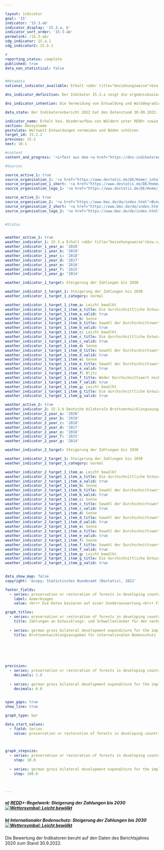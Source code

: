 ```yaml
---

layout: indicator    
goal: '15'    
indicator: '15.3.ab'    
indicator_display: '15.3.a, b'    
indicator_sort_order: '15-3-ab'    
permalink: /15-3-ab/    
sdg_indicator: 15.a.1
sdg_indicator2: 15.b.1    

#
reporting_status: complete    
published: true    
data_non_statistical: false    


#Metadata    
national_indicator_available: Erhalt <abbr title="beziehungsweise">bzw.</abbr> Wiederaufbau von Wäldern unter <abbr title="Verringerung von Emissionen aus Entwaldung und Waldschädigung sowie die Rolle des Waldschutzes, der nachhaltigen Waldbewirtschaftung und des Ausbaus des Kohlenstoffspeichers Wald in Entwicklungsländern">REDD</abbr>+ sowie internationaler Bodenschutz    

dns_indicator_definition: Der Indikator 15.3.a zeigt die ergebnisbasierten Auszahlungen Deutschlands an Entwicklungs- und Schwellenländer für den nachgewiesenen Erhalt beziehungsweise Wiederaufbau von Wäldern unter dem <abbr title="Verringerung von Emissionen aus Entwaldung und Waldschädigung sowie die Rolle des Waldschutzes, der nachhaltigen Waldbewirtschaftung und des Ausbaus des Kohlenstoffspeichers Wald in Entwicklungsländern">REDD</abbr>+-Regelwerk. Der Indikator 15.3.b umfasst die bilateralen Bruttoentwicklungsausgaben Deutschlands im Zusammenhang mit der Umsetzung des Übereinkommens der Vereinten Nationen zur Bekämpfung der Wüstenbildung in Entwicklungs- und Schwellenländern.    

dns_indicator_intention: Die Vermeidung von Entwaldung und Walddegradierung (Schädigung), eine nachhaltige Waldbewirtschaftung sowie der Wiederaufbau von Wäldern und Aufforstung tragen mittelbar und unmittelbar zum Erhalt biologischer Vielfalt, zur Boden-, Wasser, und Luftqualität, zur Verminderung von Bodenerosion, zur Minderung des <abbr title="Kohlenstoffdioxid">CO₂</abbr>-Ausstoßes und zur Speicherung von Kohlenstoff sowie zur Erhaltung wichtiger Entwicklungs- und Einkommensperspektiven für Waldländer bei. Ziel ist es, die Zahlungen unter dem <abbr title="Verringerung von Emissionen aus Entwaldung und Waldschädigung sowie die Rolle des Waldschutzes, der nachhaltigen Waldbewirtschaftung und des Ausbaus des Kohlenstoffspeichers Wald in Entwicklungsländern">REDD</abbr>+-Regelwerk bis zum Jahr 2030&nbsp;zu steigern. Gesunde Böden sind eine wesentliche, nicht <abbr title="beziehungsweise">bzw.</abbr> schwer erneuerbare natürliche Ressource. Sie spielen eine Schlüsselrolle bei der Nahrungsmittelproduktion, der Verringerung der Auswirkungen häufiger und extremer Wetterereignisse, dem Erhalt der biologischen Vielfalt und der Bereitstellung wesentlicher Ökosystemleistungen. Ziel ist es daher, Deutschlands Beitrag für den internationalen Bodenschutz bis 2030&nbsp;zu steigern. Auf internationaler Ebene ist die Desertifikationsbekämpfung neben den Themen Biodiversität und Klimawandel ein Ziel der drei Rio-Konventionen.    

data_state: Der Indikatorenbericht 2022 hat den Datenstand 30.09.2022. Die Daten auf dieser Plattform werden regelmäßig aktualisiert, sodass online aktuellere Daten verfügbar sein können als im <a href="https://dns-indikatoren.de/assets/publications/reports/de/2022.pdf">Indikatorenbericht 2022</a> veröffentlicht.    

indicator_name: Erhalt bzw. Wiederaufbau von Wäldern unter REDD+ sowie internationaler Bodenschutz    
section: Ökosysteme    
postulate: Weltweit Entwaldungen vermeiden und Böden schützen    
target_id: 15.2.2    
previous: 15-2    
next: 16-1    

#content     
content_and_progress: '<i>Text aus dem <a href="https://dns-indikatoren.de/assets/publications/reports/de/2022.pdf">Indikatorenbericht 2022&nbsp;</a></i><br><br>Der Indikator 15.3.a basiert auf dem <abbr title="Verringerung von Emissionen aus Entwaldung und Waldschädigung sowie die Rolle des Waldschutzes, der nachhaltigen Waldbewirtschaftung und des Ausbaus des Kohlenstoffspeichers Wald in Entwicklungsländern">REDD</abbr>+-Regelwerk (Reducing Emissions from Deforestation and Forest Degradation). <abbr title="Verringerung von Emissionen aus Entwaldung und Waldschädigung sowie die Rolle des Waldschutzes, der nachhaltigen Waldbewirtschaftung und des Ausbaus des Kohlenstoffspeichers Wald in Entwicklungsländern">REDD</abbr>+ ist ein internationales Konzept, welches Regierungen und lokale Gemeinschaften in Entwicklungsländern finanziell dafür belohnt, dass sie die Entwaldung und damit Emissionen nachweislich reduzieren. Die ausgezahlten Beträge orientieren sich am Umfang der ermittelten reduzierten Emissionen beziehungsweise des zusätzlich gespeicherten Kohlenstoffes. Datenquellen für den Indikator sind die Finanzberichte des Bundesministeriums für wirtschaftliche Zusammenarbeit und Entwicklung sowie des Bundesministeriums für Umwelt, Naturschutz und nukleare Sicherheit. Die Daten werden seit 2008&nbsp;jährlich erfasst. Doppelzählungen werden durch die verpflichtende Einrichtung eines Registers vermieden.<br><br>Insgesamt zeigt sich ein positiver Trend. Im Betrachtungszeitraum von 2009&nbsp;bis 2019&nbsp;stiegen die Auszahlungen von 3,0&nbsp;Millionen Euro auf 63,5&nbsp;Millionen Euro. In den Jahren 2011&nbsp;und 2015&nbsp;war jeweils ein Rückgang der Auszahlungen zu verzeichnen. Von den für das Jahr 2019&nbsp;ausgezahlten Mitteln flossen 50,0&nbsp;Millionen Euro (78,7&nbsp;%) in das multilaterale Programm „Forest Carbon Partnership Facility“ (<abbr title="Forest Carbon Partnership Facility">FCPF</abbr>) und 13,5&nbsp;Millionen Euro (21,3&nbsp;%) in das bilaterale „REDD Early Movers Programm“. Bezüglich des „Amazonienfonds für Wald- und Klimaschutz“ erfolgten 2018&nbsp;und 2019&nbsp;keine Auszahlungen.<br><br>Der Indikator stellt einen Teil der öffentlichen Entwicklungsausgaben für den Erhalt, die nachhaltige Bewirtschaftung und den Wiederaufbau von Wäldern dar. Darüber hinaus unterstützt Deutschland den <abbr title="Forest Carbon Partnership Facility">FCPF</abbr> Readiness Fund und weitere Programme. Insgesamt beliefen sich die Gesamtzusagen für internationalen Walderhalt für das Jahr 2019&nbsp;auf 660,4&nbsp;Millionen Euro.<br><br>Grundlage für den Indikator 15.3.b sind die Statistiken der Leistungen der deutschen Entwicklungszusammenarbeit des Statistischen Bundesamtes, die im Auftrag des Bundesministeriums für wirtschaftliche Zusammenarbeit und Entwicklung erstellt werden. Ein Vorhaben ist hier relevant, wenn es darauf abzielt, die Wüstenbildung zu bekämpfen oder die Auswirkungen von Dürre durch die Vermeidung oder Verringerung der Bodendegradation, die Sanierung von degradiertem Land oder die Rekultivierung von Wüstengebieten zu mildern. Die ausgezahlten Mittel geben jedoch keinen Hinweis auf die tatsächliche Entwicklung der Bodenqualität. <br><br>Die Bruttoentwicklungsausgaben zur Bekämpfung von Desertifikation weltweit sind im Betrachtungszeitraum ab 2009&nbsp;stark gestiegen. Der Indikator zeigt eine positive Entwicklung im Hinblick auf das gesetzte Ziel. Zuletzt lagen die Bruttoausgaben für das Jahr 2019&nbsp;bei 745,6&nbsp;Millionen Euro und damit mehr als 18mal höher als im Jahr 2009. Die zugesagten Mittel entwickelten sich in ähnlicher Weise. Zuletzt betrugen sie 896,2&nbsp;Millionen Euro.<br><br>Entwicklungsausgaben unter dem <abbr title="Verringerung von Emissionen aus Entwaldung und Waldschädigung sowie die Rolle des Waldschutzes, der nachhaltigen Waldbewirtschaftung und des Ausbaus des Kohlenstoffspeichers Wald in Entwicklungsländern">REDD</abbr>+-Regelwerk sowie im Rahmen der <abbr title="Vereinte Nationen (United Nations)">VN</abbr>-Wüstenkonvention sind Teil der Klimafinanzierung (Indikator <a href="https://dnsUpgradeEnvironment.github.io/dns-indicators/13-1-b">13.1.b</a>) sowie der <abbr title="Öffentliche Entwicklungsausgaben (official development assistance)">ODA</abbr>-Quote (Indikator <a href="https://dnsUpgradeEnvironment.github.io/dns-indicators/17-1">17.1</a>).'    

#Sources    

source_active_1: true
source_organisation_1: '<a href="https://www.destatis.de/DE/Home/_inhalt.html">Statistisches Bundesamt</a>'
source_organisation_1_short: '<a href="https://www.destatis.de/DE/Home/_inhalt.html">Statistisches Bundesamt</a>'
source_organisation_logo_1: '<a href="https://www.destatis.de/DE/Home/_inhalt.html"><img src="https://dnsUpgradeEnvironment.github.io/dns-indicators/public/OrgImgDe/destatis.png" alt="Statistisches Bundesamt" title=" Klicken Sie hier um zur Homepage der Organisation Statistisches Bundesamt zu gelangen." style="height:60px; width:148px; border: transparent"/></a>'

source_active_2: true
source_organisation_2: '<a href="https://www.bmz.de/de/index.html">Bundesministerium für wirtschaftliche Zusammenarbeit und Entwicklung</a>'
source_organisation_2_short: '<a href="https://www.bmz.de/de/index.html">Bundesministerium für wirtschaftliche Zusammenarbeit und Entwicklung</a>'
source_organisation_logo_2: '<a href="https://www.bmz.de/de/index.html"><img src="https://dnsUpgradeEnvironment.github.io/dns-indicators/public/OrgImgDe/bmz.png" alt="Bundesministerium für wirtschaftliche Zusammenarbeit und Entwicklung" title=" Klicken Sie hier um zur Homepage der Organisation Bundesministerium für wirtschaftliche Zusammenarbeit und Entwicklung zu gelangen." style="height:60px; width:148px; border: transparent"/></a>'
    

#Status    


weather_active_1: true
weather_indicator_1: 15.3.a Erhalt <abbr title="beziehungsweise">bzw.</abbr> Wiederaufbau von Wäldern in Entwicklungsländern unter dem <abbr title="Verringerung von Emissionen aus Entwaldung und Waldschädigung sowie die Rolle des Waldschutzes, der nachhaltigen Waldbewirtschaftung und des Ausbaus des Kohlenstoffspeichers Wald in Entwicklungsländern">REDD</abbr>+-Regelwerk
weather_indicator_1_year_a: '2020'
weather_indicator_1_year_b: '2019'
weather_indicator_1_year_c: '2018'
weather_indicator_1_year_d: '2017'
weather_indicator_1_year_e: '2016'
weather_indicator_1_year_f: '2015'
weather_indicator_1_year_g: '2014'

weather_indicator_1_target: Steigerung der Zahlungen bis 2030

weather_indicator_1_target_1: Steigerung der Zahlungen bis 2030
weather_indicator_1_target_1_category: normal

weather_indicator_1_target_1_item_a: Leicht bewölkt
weather_indicator_1_target_1_item_a_title: Die durchschnittliche Entwicklung zielte in 2020 in die richtige Richtung, im vorangegangenen Jahr ergab sich jedoch eine Entwicklung in die falsche Richtung oder gar keine Veränderung.
weather_indicator_1_target_1_item_a_valid: true
weather_indicator_1_target_1_item_b: Sonne
weather_indicator_1_target_1_item_b_title: Sowohl der Durchschnittswert als auch die vorangegangene jährliche Veränderung deuteten in 2019 in die richtige Richtung.
weather_indicator_1_target_1_item_b_valid: true
weather_indicator_1_target_1_item_c: Leicht bewölkt
weather_indicator_1_target_1_item_c_title: Die durchschnittliche Entwicklung zielte in 2018 in die richtige Richtung, im vorangegangenen Jahr ergab sich jedoch eine Entwicklung in die falsche Richtung oder gar keine Veränderung.
weather_indicator_1_target_1_item_c_valid: true
weather_indicator_1_target_1_item_d: Sonne
weather_indicator_1_target_1_item_d_title: Sowohl der Durchschnittswert als auch die vorangegangene jährliche Veränderung deuteten in 2017 in die richtige Richtung.
weather_indicator_1_target_1_item_d_valid: true
weather_indicator_1_target_1_item_e: Sonne
weather_indicator_1_target_1_item_e_title: Sowohl der Durchschnittswert als auch die vorangegangene jährliche Veränderung deuteten in 2016 in die richtige Richtung.
weather_indicator_1_target_1_item_e_valid: true
weather_indicator_1_target_1_item_f: Blitz
weather_indicator_1_target_1_item_f_title: Weder Durchschnittswert noch die vorherige Veränderung deuten in 2015 in die richtige Richtung.
weather_indicator_1_target_1_item_f_valid: true
weather_indicator_1_target_1_item_g: Leicht bewölkt
weather_indicator_1_target_1_item_g_title: Die durchschnittliche Entwicklung zielte in 2014 in die richtige Richtung, im vorangegangenen Jahr ergab sich jedoch eine Entwicklung in die falsche Richtung oder gar keine Veränderung.
weather_indicator_1_target_1_item_g_valid: true

weather_active_2: true
weather_indicator_2: 15.3.b Deutsche bilaterale Bruttoentwicklungsausgaben zur Umsetzung des Übereinkommens der <abbr title="Vereinte Nationen (United Nations)">VN</abbr> zur Bekämpfung der Wüstenbildung
weather_indicator_2_year_a: '2020'
weather_indicator_2_year_b: '2019'
weather_indicator_2_year_c: '2018'
weather_indicator_2_year_d: '2017'
weather_indicator_2_year_e: '2016'
weather_indicator_2_year_f: '2015'
weather_indicator_2_year_g: '2014'

weather_indicator_2_target: Steigerung der Zahlungen bis 2030

weather_indicator_2_target_1: Steigerung der Zahlungen bis 2030
weather_indicator_2_target_1_category: normal

weather_indicator_2_target_1_item_a: Leicht bewölkt
weather_indicator_2_target_1_item_a_title: Die durchschnittliche Entwicklung zielte in 2020 in die richtige Richtung, im vorangegangenen Jahr ergab sich jedoch eine Entwicklung in die falsche Richtung oder gar keine Veränderung.
weather_indicator_2_target_1_item_a_valid: true
weather_indicator_2_target_1_item_b: Sonne
weather_indicator_2_target_1_item_b_title: Sowohl der Durchschnittswert als auch die vorangegangene jährliche Veränderung deuteten in 2019 in die richtige Richtung.
weather_indicator_2_target_1_item_b_valid: true
weather_indicator_2_target_1_item_c: Sonne
weather_indicator_2_target_1_item_c_title: Sowohl der Durchschnittswert als auch die vorangegangene jährliche Veränderung deuteten in 2018 in die richtige Richtung.
weather_indicator_2_target_1_item_c_valid: true
weather_indicator_2_target_1_item_d: Sonne
weather_indicator_2_target_1_item_d_title: Sowohl der Durchschnittswert als auch die vorangegangene jährliche Veränderung deuteten in 2017 in die richtige Richtung.
weather_indicator_2_target_1_item_d_valid: true
weather_indicator_2_target_1_item_e: Sonne
weather_indicator_2_target_1_item_e_title: Sowohl der Durchschnittswert als auch die vorangegangene jährliche Veränderung deuteten in 2016 in die richtige Richtung.
weather_indicator_2_target_1_item_e_valid: true
weather_indicator_2_target_1_item_f: Sonne
weather_indicator_2_target_1_item_f_title: Sowohl der Durchschnittswert als auch die vorangegangene jährliche Veränderung deuteten in 2015 in die richtige Richtung.
weather_indicator_2_target_1_item_f_valid: true
weather_indicator_2_target_1_item_g: Leicht bewölkt
weather_indicator_2_target_1_item_g_title: Die durchschnittliche Entwicklung zielte in 2014 in die richtige Richtung, im vorangegangenen Jahr ergab sich jedoch eine Entwicklung in die falsche Richtung oder gar keine Veränderung.
weather_indicator_2_target_1_item_g_valid: true    
    

data_show_map: false    
copyright: '&copy; Statistisches Bundesamt (Destatis), 2022'    

footer_fields:
  - series: preservation or restoration of forests in developing countries under the redd+ rulebook
    label: Anmerkungen
    value: <br>• Die Daten basieren auf einer Sonderauswertung.<br>• Finanzierungsbeiträge vor 2013&nbsp;sind in Antizipierung des <abbr title="Verringerung von Emissionen aus Entwaldung und Waldschädigung sowie die Rolle des Waldschutzes, der nachhaltigen Waldbewirtschaftung und des Ausbaus des Kohlenstoffspeichers Wald in Entwicklungsländern">REDD</abbr>+-Regelwerks erfolgt.    

graph_titles: 
  - series: preservation or restoration of forests in developing countries under the redd+ rulebook
    title: Zahlungen an Entwicklungs- und Schwellenländer für den nachgewiesenen Erhalt bzw. Wiederaufbau von Wäldern unter dem REDD+-Regelwerk
    
  - series: german gross bilateral development expenditure for the implementation of the un convention to combat desertification
    title: Bruttoentwicklungsausgaben für internationalen Bodenschutz
        

    

    

precision: 
  - series: preservation or restoration of forests in developing countries under the redd+ rulebook
    decimals: 1.0
    
  - series: german gross bilateral development expenditure for the implementation of the un convention to combat desertification
    decimals: 0.0
        

span_gaps: true    
show_line: true    

graph_type: bar    

data_start_values: 
  - field: Series
    value: preservation or restoration of forests in developing countries under the redd+ rulebook    

    

graph_stepsize: 
  - series: preservation or restoration of forests in developing countries under the redd+ rulebook
    step: 10.0
    
  - series: german gross bilateral development expenditure for the implementation of the un convention to combat desertification
    step: 100.0
        

                
---
```



<div>
  <div class="my-header">
    <h5>a) <abbr title="Verringerung von Emissionen aus Entwaldung und Waldschädigung sowie die Rolle des Waldschutzes, der nachhaltigen Waldbewirtschaftung und des Ausbaus des Kohlenstoffspeichers Wald in Entwicklungsländern">REDD</abbr>+-Regelwerk: Steigerung der Zahlungen bis 2030
      <a href="https://dnsUpgradeEnvironment.github.io/dns-indicators/status"><img src="https://g205sdgs.github.io/sdg-indicators/public/Wettersymbole/Leicht bewölkt.png" title="Die durchschnittliche Entwicklung zielte in 2020 (Datenstand 30.09.2022) in die richtige Richtung, im vorangegangenen Jahr ergab sich jedoch eine Entwicklung in die falsche Richtung oder gar keine Veränderung." alt="Wettersymbol: Leicht bewölkt"/>
      </a>
    </h5>
  </div>
</div>
<div>
  <div class="my-header">
    <h5>b) Internationaler Bodenschutz: Steigerung der Zahlungen bis 2030
      <a href="https://dnsUpgradeEnvironment.github.io/dns-indicators/status"><img src="https://g205sdgs.github.io/sdg-indicators/public/Wettersymbole/Leicht bewölkt.png" title="Die durchschnittliche Entwicklung zielte in 2020 (Datenstand 30.09.2022) in die richtige Richtung, im vorangegangenen Jahr ergab sich jedoch eine Entwicklung in die falsche Richtung oder gar keine Veränderung." alt="Wettersymbol: Leicht bewölkt"/>
      </a>
    </h5>
  </div>
</div>
<div class="my-header-note">Die Bewertung der Indikatoren beruht auf den Daten des Berichtsjahres 2020 zum Stand 30.9.2022.
</div>